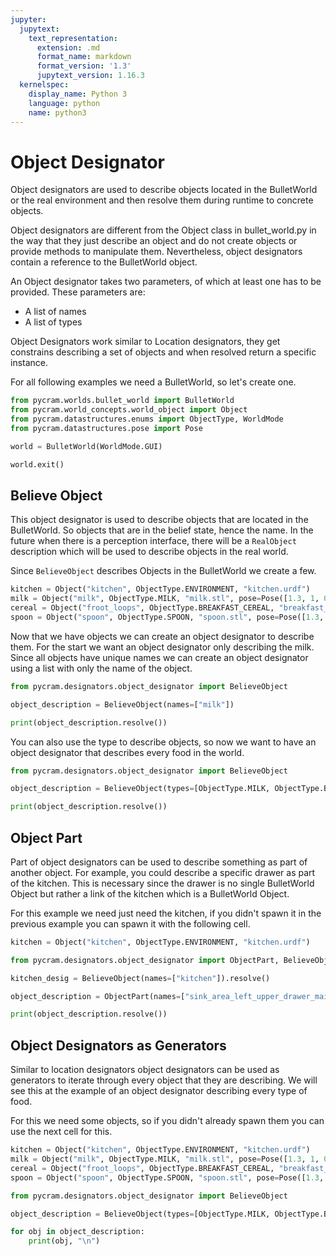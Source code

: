 ```yaml
---
jupyter:
  jupytext:
    text_representation:
      extension: .md
      format_name: markdown
      format_version: '1.3'
      jupytext_version: 1.16.3
  kernelspec:
    display_name: Python 3
    language: python
    name: python3
---
```


# Object Designator
Object designators are used to describe objects located in the BulletWorld or the real environment and then resolve them during runtime to concrete objects.

Object designators are different from the Object class in bullet_world.py in the way that they just describe an object and do not create objects or provide methods to manipulate them. Nevertheless, object designators contain a reference to the BulletWorld object.

An Object designator takes two parameters, of which at least one has to be provided. These parameters are:

   * A list of names 
   * A list of types 
   
Object Designators work similar to Location designators, they get constrains describing a set of objects and when resolved return a specific instance. 

For all following examples we need a BulletWorld, so let's create one.

```python
from pycram.worlds.bullet_world import BulletWorld
from pycram.world_concepts.world_object import Object
from pycram.datastructures.enums import ObjectType, WorldMode
from pycram.datastructures.pose import Pose

world = BulletWorld(WorldMode.GUI)
```

```python
world.exit()
```

## Believe Object
This object designator is used to describe objects that are located in the BulletWorld. So objects that are in the belief state, hence the name. In the future when there is a perception interface, there will be a ```RealObject``` description which will be used to describe objects in the real world. 

Since ```BelieveObject``` describes Objects in the BulletWorld we create a few.

```python
kitchen = Object("kitchen", ObjectType.ENVIRONMENT, "kitchen.urdf")
milk = Object("milk", ObjectType.MILK, "milk.stl", pose=Pose([1.3, 1, 0.9]))
cereal = Object("froot_loops", ObjectType.BREAKFAST_CEREAL, "breakfast_cereal.stl", pose=Pose([1.3, 0.9, 0.95]))
spoon = Object("spoon", ObjectType.SPOON, "spoon.stl", pose=Pose([1.3, 1.1, 0.87]))
```

Now that we have objects we can create an object designator to describe them. For the start we want an object designator only describing the milk. Since all objects have unique names we can create an object designator using a list with only the name of the object. 

```python
from pycram.designators.object_designator import BelieveObject

object_description = BelieveObject(names=["milk"])

print(object_description.resolve())
```

You can also use the type to describe objects, so now we want to have an object designator that describes every food in the world. 

```python
from pycram.designators.object_designator import BelieveObject

object_description = BelieveObject(types=[ObjectType.MILK, ObjectType.BREAKFAST_CEREAL])

print(object_description.resolve())
```

## Object Part 
Part of object designators can be used to describe something as part of another object. For example, you could describe a specific drawer as part of the kitchen. This is necessary since the drawer is no single BulletWorld Object but rather a link of the kitchen which is a BulletWorld Object.

For this example we need just need the kitchen, if you didn't spawn it in the previous example you can spawn it with the following cell.

```python
kitchen = Object("kitchen", ObjectType.ENVIRONMENT, "kitchen.urdf")
```

```python
from pycram.designators.object_designator import ObjectPart, BelieveObject

kitchen_desig = BelieveObject(names=["kitchen"]).resolve()

object_description = ObjectPart(names=["sink_area_left_upper_drawer_main"], part_of=kitchen_desig)

print(object_description.resolve())
```

## Object Designators as Generators 
Similar to location designators object designators can be used as generators to iterate through every object that they are describing. We will see this at the example of an object designator describing every type of food. 

For this we need some objects, so if you didn't already spawn them you can use the next cell for this.

```python
kitchen = Object("kitchen", ObjectType.ENVIRONMENT, "kitchen.urdf")
milk = Object("milk", ObjectType.MILK, "milk.stl", pose=Pose([1.3, 1, 0.9]))
cereal = Object("froot_loops", ObjectType.BREAKFAST_CEREAL, "breakfast_cereal.stl", pose=Pose([1.3, 0.9, 0.95]))
spoon = Object("spoon", ObjectType.SPOON, "spoon.stl", pose=Pose([1.3, 1.1, 0.87]))
```

```python
from pycram.designators.object_designator import BelieveObject

object_description = BelieveObject(types=[ObjectType.MILK, ObjectType.BREAKFAST_CEREAL])

for obj in object_description:
    print(obj, "\n")
```

